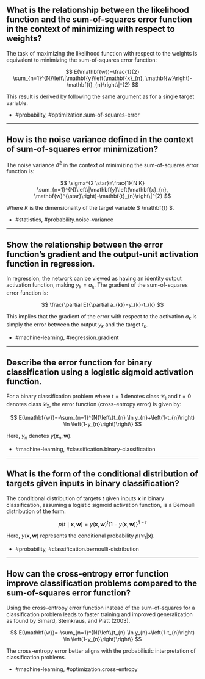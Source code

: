 ## What is the relationship between the likelihood function and the sum-of-squares error function in the context of minimizing with respect to weights?

The task of maximizing the likelihood function with respect to the weights is equivalent to minimizing the sum-of-squares error function:

$$
E(\mathbf{w})=\frac{1}{2} \sum_{n=1}^{N}\left\|\mathbf{y}\left(\mathbf{x}_{n}, \mathbf{w}\right)-\mathbf{t}_{n}\right\|^{2}
$$

This result is derived by following the same argument as for a single target variable. 

- #probability, #optimization.sum-of-squares-error

---

## How is the noise variance defined in the context of sum-of-squares error minimization?

The noise variance $\sigma^2$ in the context of minimizing the sum-of-squares error function is:

$$
\sigma^{2 \star}=\frac{1}{N K} \sum_{n=1}^{N}\left\|\mathbf{y}\left(\mathbf{x}_{n}, \mathbf{w}^{\star}\right)-\mathbf{t}_{n}\right\|^{2}
$$

Where $K$ is the dimensionality of the target variable $ \mathbf{t} $.

- #statistics, #probability.noise-variance

---

## Show the relationship between the error function’s gradient and the output-unit activation function in regression.

In regression, the network can be viewed as having an identity output activation function, making $y_{k}=a_{k}$. The gradient of the sum-of-squares error function is:

$$
\frac{\partial E}{\partial a_{k}}=y_{k}-t_{k}
$$

This implies that the gradient of the error with respect to the activation $a_{k}$ is simply the error between the output $y_{k}$ and the target $t_{k}$.

- #machine-learning, #regression.gradient

---

## Describe the error function for binary classification using a logistic sigmoid activation function.

For a binary classification problem where $t = 1$ denotes class $\mathcal{C}_{1}$ and $t = 0$ denotes class $\mathcal{C}_{2}$, the error function (cross-entropy error) is given by:

$$
E(\mathbf{w})=-\sum_{n=1}^{N}\left\{t_{n} \ln y_{n}+\left(1-t_{n}\right) \ln \left(1-y_{n}\right)\right\}
$$

Here, $y_{n}$ denotes $y\left(\mathbf{x}_{n}, \mathbf{w}\right)$.

- #machine-learning, #classification.binary-classification
    
---

## What is the form of the conditional distribution of targets given inputs in binary classification?

The conditional distribution of targets $t$ given inputs $\mathbf{x}$ in binary classification, assuming a logistic sigmoid activation function, is a Bernoulli distribution of the form:

$$
p(t \mid \mathbf{x}, \mathbf{w})=y(\mathbf{x}, \mathbf{w})^{t}\{1-y(\mathbf{x}, \mathbf{w})\}^{1-t}
$$

Here, $y(\mathbf{x}, \mathbf{w})$ represents the conditional probability $p(\mathcal{C}_{1} | \mathbf{x})$.

- #probability, #classification.bernoulli-distribution

---

## How can the cross-entropy error function improve classification problems compared to the sum-of-squares error function?

Using the cross-entropy error function instead of the sum-of-squares for a classification problem leads to faster training and improved generalization as found by Simard, Steinkraus, and Platt (2003).

$$
E(\mathbf{w})=-\sum_{n=1}^{N}\left\{t_{n} \ln y_{n}+\left(1-t_{n}\right) \ln \left(1-y_{n}\right)\right\}
$$

The cross-entropy error better aligns with the probabilistic interpretation of classification problems.

- #machine-learning, #optimization.cross-entropy